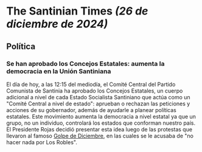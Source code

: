 # The Santinian Times _(26 de diciembre de 2024)_

## Política

### Se han aprobado los Concejos Estatales: aumenta la democracia en la Unión Santiniana

El día de hoy, a las 12:15 del mediodía, el Comité Central del Partido Comunista de Santinia ha aprobado los Concejos Estatales,
un cuerpo adicional a nivel de cada Estado Socialista Santiniano que actúa como un "Comité Central a nivel de estado": aprueban
o rechazan las peticiones y acciones de su gobernador, además de ayudarle a planear políticas estatales. Este movimiento aumenta
la democracia a nivel estatal ya que un grupo, no un individuo, controlará los estados que conforman nuestro país. El Presidente
Rojas decidió presentar esta idea luego de las protestas que llevaron al famoso [Golpe de Diciembre](times_12-10-2024.md#golpe-de-diciembre-ha-habido-un-intento-de-golpe-de-estado-en-la-unión-santiniana), en las cuales se le acusaba de "no hacer
nada por Los Robles".
